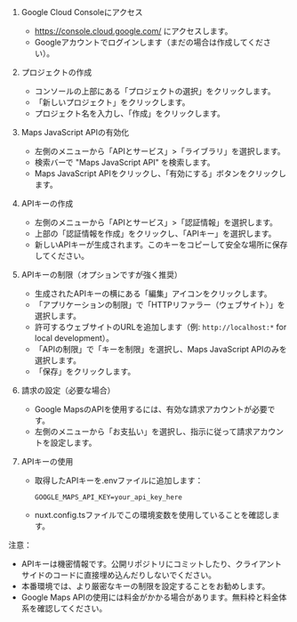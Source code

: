 1. Google Cloud Consoleにアクセス
   - https://console.cloud.google.com/ にアクセスします。
   - Googleアカウントでログインします（まだの場合は作成してください）。

2. プロジェクトの作成
   - コンソールの上部にある「プロジェクトの選択」をクリックします。
   - 「新しいプロジェクト」をクリックします。
   - プロジェクト名を入力し、「作成」をクリックします。

3. Maps JavaScript APIの有効化
   - 左側のメニューから「APIとサービス」>「ライブラリ」を選択します。
   - 検索バーで "Maps JavaScript API" を検索します。
   - Maps JavaScript APIをクリックし、「有効にする」ボタンをクリックします。

4. APIキーの作成
   - 左側のメニューから「APIとサービス」>「認証情報」を選択します。
   - 上部の「認証情報を作成」をクリックし、「APIキー」を選択します。
   - 新しいAPIキーが生成されます。このキーをコピーして安全な場所に保存してください。

5. APIキーの制限（オプションですが強く推奨）
   - 生成されたAPIキーの横にある「編集」アイコンをクリックします。
   - 「アプリケーションの制限」で「HTTPリファラー（ウェブサイト）」を選択します。
   - 許可するウェブサイトのURLを追加します（例: `http://localhost:*` for local development）。
   - 「APIの制限」で「キーを制限」を選択し、Maps JavaScript APIのみを選択します。
   - 「保存」をクリックします。

6. 請求の設定（必要な場合）
   - Google MapsのAPIを使用するには、有効な請求アカウントが必要です。
   - 左側のメニューから「お支払い」を選択し、指示に従って請求アカウントを設定します。

7. APIキーの使用
   - 取得したAPIキーを.envファイルに追加します：
     ```
     GOOGLE_MAPS_API_KEY=your_api_key_here
     ```
   - nuxt.config.tsファイルでこの環境変数を使用していることを確認します。

注意：
- APIキーは機密情報です。公開リポジトリにコミットしたり、クライアントサイドのコードに直接埋め込んだりしないでください。
- 本番環境では、より厳密なキーの制限を設定することをお勧めします。
- Google Maps APIの使用には料金がかかる場合があります。無料枠と料金体系を確認してください。